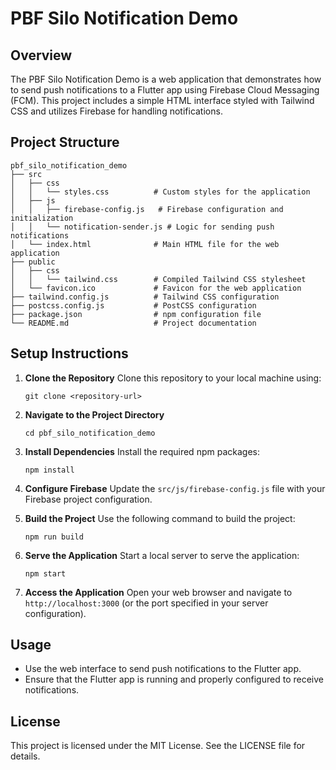 # PBF Silo Notification Demo

## Overview
The PBF Silo Notification Demo is a web application that demonstrates how to send push notifications to a Flutter app using Firebase Cloud Messaging (FCM). This project includes a simple HTML interface styled with Tailwind CSS and utilizes Firebase for handling notifications.

## Project Structure
```
pbf_silo_notification_demo
├── src
│   ├── css
│   │   └── styles.css          # Custom styles for the application
│   ├── js
│   │   ├── firebase-config.js   # Firebase configuration and initialization
│   │   └── notification-sender.js # Logic for sending push notifications
│   └── index.html              # Main HTML file for the web application
├── public
│   ├── css
│   │   └── tailwind.css        # Compiled Tailwind CSS stylesheet
│   └── favicon.ico             # Favicon for the web application
├── tailwind.config.js          # Tailwind CSS configuration
├── postcss.config.js           # PostCSS configuration
├── package.json                # npm configuration file
└── README.md                   # Project documentation
```

## Setup Instructions

1. **Clone the Repository**
   Clone this repository to your local machine using:
   ```
   git clone <repository-url>
   ```

2. **Navigate to the Project Directory**
   ```
   cd pbf_silo_notification_demo
   ```

3. **Install Dependencies**
   Install the required npm packages:
   ```
   npm install
   ```

4. **Configure Firebase**
   Update the `src/js/firebase-config.js` file with your Firebase project configuration.

5. **Build the Project**
   Use the following command to build the project:
   ```
   npm run build
   ```

6. **Serve the Application**
   Start a local server to serve the application:
   ```
   npm start
   ```

7. **Access the Application**
   Open your web browser and navigate to `http://localhost:3000` (or the port specified in your server configuration).

## Usage
- Use the web interface to send push notifications to the Flutter app.
- Ensure that the Flutter app is running and properly configured to receive notifications.

## License
This project is licensed under the MIT License. See the LICENSE file for details.
